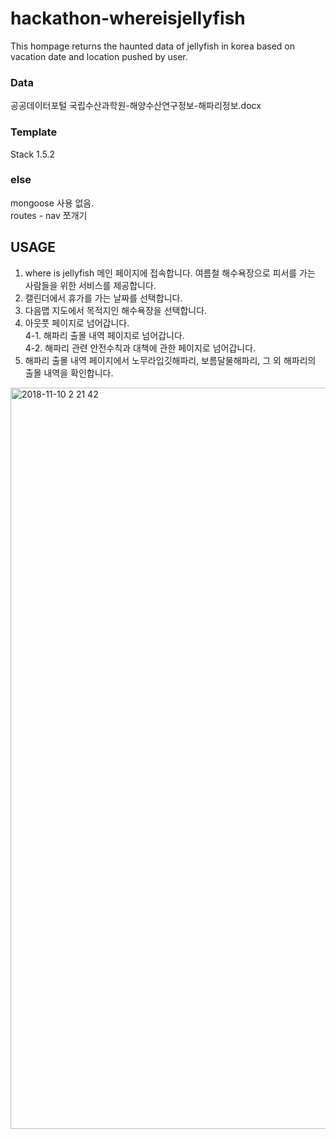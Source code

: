 # hackathon-whereisjellyfish

This hompage returns the haunted data of jellyfish in korea based on vacation date and location pushed by user.

### Data

공공데이터포털
국립수산과학원-해양수산연구정보-해파리정보.docx

### Template

Stack 1.5.2

### else 

mongoose 사용 없음. </br>
routes - nav 쪼개기

## USAGE

1. where is jellyfish 메인 페이지에 접속합니다. 여름철 해수욕장으로 피서를 가는 사람들을 위한 서비스를 제공합니다. </br>
2. 캘린더에서 휴가를 가는 날짜를 선택합니다.</br>
3. 다음맵 지도에서 목적지인 해수욕장을 선택합니다.</br>
4. 아웃풋 페이지로 넘어갑니다.</br>
    4-1. 해파리 출몰 내역 페이지로 넘어갑니다.</br>
    4-2. 해파리 관련 안전수칙과 대책에 관한 페이지로 넘어갑니다.</br>
5. 해파리 출몰 내역 페이지에서 노무라입깃해파리, 보름달물해파리, 그 외 해파리의 출몰 내역을 확인합니다.</br>

<img width="1186" alt="2018-11-10 2 21 42" src="https://user-images.githubusercontent.com/42869347/48278101-e8ae6680-e48f-11e8-9265-bbd326a38716.png">


